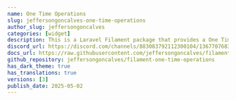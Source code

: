 ```yaml
---
name: One Time Operations
slug: jeffersongoncalves-one-time-operations
author_slug: jeffersongoncalves
categories: [widget]
description: This is a Laravel Filament package that provides a One Time Operations functionality for web applications.
discord_url: https://discord.com/channels/883083792112300104/1367707683645423616
docs_url: https://raw.githubusercontent.com/jeffersongoncalves/filament-one-time-operations/master/README.md
github_repository: jeffersongoncalves/filament-one-time-operations
has_dark_theme: true
has_translations: true
versions: [3]
publish_date: 2025-05-02
---
```

